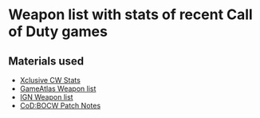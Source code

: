 # Weapon list with stats of recent Call of Duty games

## Materials used
- [Xclusive CW Stats](https://docs.google.com/spreadsheets/d/1YUU44esm-F1fTc8E265qZzg8RZmvnXTB7vcPIpHwwg0/htmlview?usp=sharing&pru=AAABdhYyg0I*0EKO2__kCHhjz9XFrZCKeg#)
- [GameAtlas Weapon list](https://www.gamesatlas.com/cod-black-ops-cold-war/weapons/)
- [IGN Weapon list](https://www.ign.com/wikis/call-of-duty-black-ops-cold-war/Weapons_List)
- [CoD:BOCW Patch Notes](https://www.treyarch.com/game-intel/2021/05/May_6_2021_Patch_Notes)

